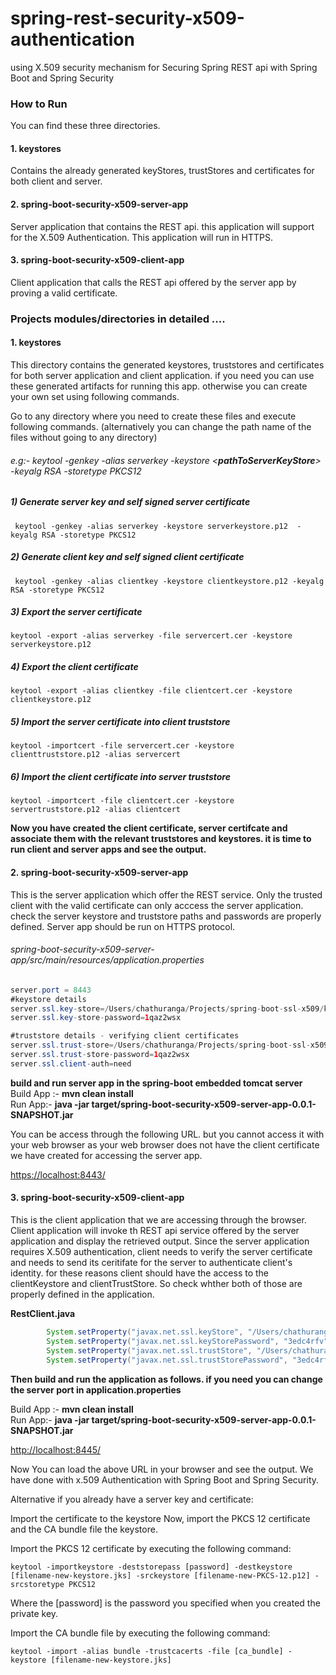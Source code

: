 # spring-rest-security-x509-authentication

using X.509 security mechanism for Securing Spring REST api with Spring Boot and Spring Security


### How to Run
 You can find these three directories.
#### 1. keystores   
Contains the already generated keyStores, trustStores and certificates for both client and server.

#### 2. spring-boot-security-x509-server-app 
Server application that contains the REST api. this application will support for the X.509 Authentication. This application will run in HTTPS. 
#### 3. spring-boot-security-x509-client-app
   Client application that calls the REST api offered by the server app by proving a valid certificate.
   
### Projects modules/directories  in detailed ....

####  1. keystores
This directory contains the generated keystores, truststores and certificates for both server application and client application. 
if you need you can use these generated artifacts for running this app. otherwise you can create your own set using following commands.

Go to any directory where you need to create these files and execute following commands. 
(alternatively you can change the path name of the files without going to any directory)
###### e.g:-   keytool -genkey -alias serverkey -keystore   <**pathToServerKeyStore**>   -keyalg RSA -storetype PKCS12  
 
##### 1) Generate server key and self signed server certificate
     keytool -genkey -alias serverkey -keystore serverkeystore.p12  -keyalg RSA -storetype PKCS12

##### 2) Generate client key and self signed client certificate 
     keytool -genkey -alias clientkey -keystore clientkeystore.p12 -keyalg RSA -storetype PKCS12

##### 3) Export the server certificate

    keytool -export -alias serverkey -file servercert.cer -keystore serverkeystore.p12

##### 4) Export the client certificate

    keytool -export -alias clientkey -file clientcert.cer -keystore clientkeystore.p12

##### 5) Import the server certificate into client truststore

    keytool -importcert -file servercert.cer -keystore clienttruststore.p12 -alias servercert

##### 6) Import the client certificate into server truststore

    keytool -importcert -file clientcert.cer -keystore servertruststore.p12 -alias clientcert


**Now you have created the client certificate, server certifcate and associate them with the relevant truststores and keystores. it is time to run client and server apps and see the output.**


#### 2. spring-boot-security-x509-server-app 

This is the server application which offer the REST service. Only the trusted client with the valid certificate can only acccess the server application.
check the server keystore and truststore paths and passwords are properly defined. Server app should be run on HTTPS protocol.

###### spring-boot-security-x509-server-app/src/main/resources/application.properties

```java
server.port = 8443
#keystore details
server.ssl.key-store=/Users/chathuranga/Projects/spring-boot-ssl-x509/keystores/serverkeystore.p12
server.ssl.key-store-password=1qaz2wsx

#truststore details - verifying client certificates
server.ssl.trust-store=/Users/chathuranga/Projects/spring-boot-ssl-x509/keystores/servertruststore.p12
server.ssl.trust-store-password=1qaz2wsx
server.ssl.client-auth=need
```

**build and run server app in the spring-boot embedded tomcat server**
Build App :- **mvn clean install**  
Run App:- **java -jar target/spring-boot-security-x509-server-app-0.0.1-SNAPSHOT.jar** 

You can be access through the following URL. but you cannot access it with your web browser as your web browser does not have the client certificate we have created for accessing the server app.

[https://localhost:8443/](https://localhost:8443/)


#### 3. spring-boot-security-x509-client-app 

This is the client application that we are accessing through the browser. Client application will invoke th REST api service offered by the server application and display the retrieved output. Since the server application requires X.509 authentication, client needs to verify the server certificate and needs to send its ceritifate for the server to authenticate client's identity. for these reasons client should have the access to the clientKeystore and clientTrustStore. So check whther both of those are properly defined in the application.

**RestClient.java**
```java
        System.setProperty("javax.net.ssl.keyStore", "/Users/chathuranga/Projects/spring-boot-ssl-x509/keystores/clientkeystore.p12");
        System.setProperty("javax.net.ssl.keyStorePassword", "3edc4rfv");
        System.setProperty("javax.net.ssl.trustStore", "/Users/chathuranga/Projects/spring-boot-ssl-x509/keystores/clienttruststore.p12");
        System.setProperty("javax.net.ssl.trustStorePassword", "3edc4rfv");
```


**Then build and run the application as follows.  if you need you can change the server port in application.properties**

Build App :- **mvn clean install**  
Run App:- **java -jar target/spring-boot-security-x509-server-app-0.0.1-SNAPSHOT.jar** 

[http://localhost:8445/](http://localhost:8445/)

Now You can load the above URL in your browser and see the output.
We have done with x.509 Authentication with Spring Boot and Spring Security.


Alternative if you already have a server key and certificate:

Import the certificate to the keystore
Now, import the PKCS 12 certificate and the CA bundle file the keystore.
 
Import the PKCS 12 certificate by executing the following command:
 
    keytool -importkeystore -deststorepass [password] -destkeystore [filename-new-keystore.jks] -srckeystore [filename-new-PKCS-12.p12] -srcstoretype PKCS12
Where the [password] is the password you specified when you created the private key.

Import the CA bundle file by executing the following command:
 
    keytool -import -alias bundle -trustcacerts -file [ca_bundle] -keystore [filename-new-keystore.jks]








